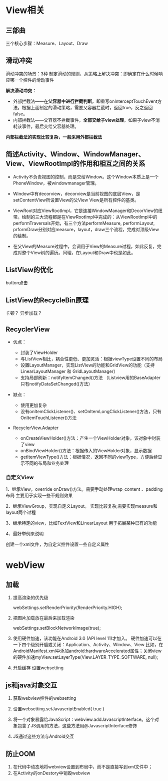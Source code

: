 # View相关

## 三部曲
三个核心步骤：Measure、Layout、Draw




## 滑动冲突
滑动冲突的场景：3种
制定滑动的规则，从策略上解决冲突：即确定在什么时候响应哪一个控件的滑动事件

**解决滑动冲突：**

- 外部拦截法——在**父容器中进行拦截判断**，即重写onInterceptTouchEvent方法。根据上面制定的滑动策略，需要父容器拦截时，返回true，反之返回false。
- 内部拦截法——父容器不拦截事件，**全部交给子view处理**。如果子view不消耗该事件，最后交给父容器处理。

**内部拦截法的实现比较复杂，一般采用外部拦截法**


## 简述Activity、Window、WindowManager、View、ViewRootImpl的作用和相互之间的关系
- Activity不负责视图的控制，而是交给Window。这个Window本质上是一个PhoneWindow，被windowmanager管理。

- Window中有decorview，decorview是当前视图的底层View，是setContentView所设置View的父View
View是所有控件的基类。

- ViewRoot对应ViewRootImpl，它是连接WindowManager和DecorView的纽带。绘制的三大流程都是在ViewRootImpl中完成的：从ViewRootImpl中的performTraversals开始，有三个方法performMeasure, performLayout, prformDraw分别对应measure，layout，draw三个流程，完成对顶级View的绘制。

- 在父View的Measure过程中，会调用子View的Measure过程，如此反复，完成对整个View树的遍历。同理，在Layout和Draw中也是如此。

## ListView的优化
button点击


## ListView的RecycleBin原理
卡顿？
异步加载？

## RecyclerView

- 优点：
	- 封装了ViewHolder
	- 与ListView相比，耦合性更低、更加灵活：根据viewType设置不同的布局
	- 设置LayoutManager，实现ListView的功能和GridView的功能（支持 LinearLayoutManager 和 GridLayoutManager）
	- 支持局部刷新：notifyItemChanged()方法 （Listview用的BaseAdapter只有notifyDataSetChanged()方法）

- 缺点：
	- 使用更加复杂
	- 没有onItemClickListener()、setOnItemLongClickListener()方法，只有OnItemTouchListener()方法

- RecyclerView.Adapter
	- onCreateViewHolder()方法：产生一个ViewHolder对象，该对象中封装了view
	- onBindViewHolder()方法：根据传入的ViewHolder对象，显示数据
	- getItemViewType()方法：根据情况，返回不同的viewType，方便后续显示不同的布局和业务处理


### 自定义View
1、继承View，override onDraw()方法。需要手动处理wrap_content 、padding布局
	主要用于实现一些不规则效果

2、继承ViewGroup，实现自定义Layout。
	实现比较复杂,需要实现measure和layout两个过程

3、继承特定的view，比如TextView和LinearLayout
	用于拓展某种已有的功能

4、最好举例来说明

创建一个xml文件，为自定义控件设置一些自定义属性


# webView

## 加载
1. 提高渲染的优先级

	webSettings.setRenderPriority(RenderPriority.HIGH);

2. 把图片加载放在最后来加载渲染

	webSettings.setBlockNetworkImage(true);

3. 使用硬件加速，该功能在Android 3.0 (API level 11)才加入。
	硬件加速可以在一下四个级别开启或关闭：Application、Activity、Window、View
	比如，在AndroidManifest.xml中添加android:hardwareAccelerated属性；关闭view的硬件加速myView.setLayerType(View.LAYER_TYPE_SOFTWARE, null);

4. 开启缓存
	设置websetting


## js和java对象交互
1.	获取webview控件的websetting
2.	设置websetting.setJavascriptEnabled( true )
3.	将一个对象暴露给JavaScript：webview.addJavascriptInterface。这个对象包含了JS调用的方法，这些方法用@JavascriptInterface修饰

4.	JS通过这些方法与Android交互


## 防止OOM
1. 在代码中动态地将webview设置到布局中，而不是直接写到xml文件中；
2. 在Activity的onDestory中销毁webview